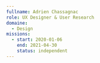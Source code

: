 ```yaml
---
fullname: Adrien Chassagnac
role: UX Designer & User Research
domaine:
  - Design
missions:
  - start: 2020-01-06
    end: 2021-04-30
    status: independent
---
```


